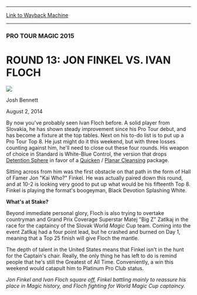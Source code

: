 
---
[Link to Wayback Machine](https://web.archive.org/web/20140806013940/http://magic.wizards.com/en/events/coverage/ptm15/r13fm)

[_metadata_:generator]:- "Drupal 7 (http://drupal.org)"
[_metadata_:node]:- "256796"
[_metadata_:publish_date]:- "2014-08-02"
[_metadata_:source]:- "div-main"
[_metadata_:title]:- "ROUND 13: JON FINKEL VS. IVAN FLOCH"
[_metadata_:wayback_capture_timestamp]:- "2014-08-06 01:39:40"
[_metadata_:wayback_raw_url]:- "https://web.archive.org/web/20140806013940id_/http://magic.wizards.com/en/events/coverage/ptm15/r13fm"
[_metadata_:wayback_url]:- "http://magic.wizards.com/en/events/coverage/ptm15/r13fm"
---





### PRO TOUR MAGIC 2015


ROUND 13: JON FINKEL VS. IVAN FLOCH
===================================



![](https://media.magic.wizards.com/styles/auth_small/public/images/person/authorpic_joshbennett.jpg)

Josh Bennett




August 2, 2014
 








 By now you've probably seen Ivan Floch before. A solid player from Slovakia, he has shown steady improvement since his Pro Tour debut, and has become a fixture at the top tables. Next on his to-do list is to put up a Pro Tour Top 8. He just might do it this weekend, but with three losses counting against him, he'll need to close out these four rounds. His weapon of choice in Standard is White-Blue Control, the version that drops [Detention Sphere](http://gatherer.wizards.com/Pages/Card/Details.aspx?name=Detention+Sphere) in favor of a [Quicken](http://gatherer.wizards.com/Pages/Card/Details.aspx?name=Quicken) / [Planar Cleansing](http://gatherer.wizards.com/Pages/Card/Details.aspx?name=Planar+Cleansing) package.



Sitting across from him was the first obstacle on that path in the form of Hall of Famer Jon "Kai Who?" Finkel. He was actually paired down this round, and at 10-2 is looking very good to put up what would be his fifteenth Top 8. Finkel is playing the format's boogeyman, Black Devotion Splashing White.



**What's at Stake?**




 Beyond immediate personal glory, Floch is also trying to overtake countryman and Grand Prix Coverage Superstar Matej "Big Z" Zatlkaj in the race for the captaincy of the Slovak World *Magic* Cup team. Coming into the event Zatlkaj had a four point lead, but he crashed and burned on Day 1, meaning that a Top 25 finish will give Floch the mantle.



The depth of talent in the United States means that Finkel isn't in the hunt for the Captain's chair. Really, the only thing he has left to do is remind people that he's still the Greatest of All Time. Conveniently, a win this weekend would catapult him to Platinum Pro Club status.





*Jon Finkel and Ivan Floch square off, Finkel battling mainly to reassure his place in *Magic* history, and Floch fighting for World *Magic* Cup captaincy.* 

  






 
 


  







